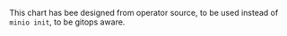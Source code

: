 This chart has bee designed from operator source, to be used instead of `minio init`, to be gitops aware.
